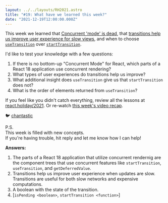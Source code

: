 ```yaml
---
layout: ../../layouts/RH2021.astro
title: "#19: What have we learned this week?"
date: "2021-12-19T12:00:00.000Z"
---
```


This week we learned that [Concurrent 'mode' is dead](https://react.holiday/2021/13),
that [transitions help us improve user experience for slow views](https://react.holiday/2021/14), and when to choose [`useTransition`](https://react.holiday/2021/16) over [`startTransition`](https://react.holiday/2021/15).

I'd like to test your knowledge with a few questions:

1. If there is no bottom-up "Concurrent Mode" for React, which parts of a React 18 application use concurrent rendering?
1. What types of user experiences do transitions help us improve?
1. What additional insight does `useTransition` give us that `startTransition` does not?
1. What is the order of elements returned from `useTransition`?

If you feel like you didn't catch everything, review all the lessons at [react.holiday/2021](https://react.holiday/2021). Or re-watch [this week's video recap](https://youtu.be/Kd0d-9RQHSw).

🐦 [chantastic](https://chan.dev/twitter)

P.S.  
This week is filled with new concepts.  
If you're having trouble, hit reply and let me know how I can help!

**Answers:**

1. The parts of a React 18 application that utilize concurrent rendernig are the component trees that use concurrent features like `startTransition`, `useTransition`, and `getDeferredValue`.
1. Transitions help us improve user experience when updates are slow. Transitions are useful for both slow networks and expensive computations.
1. A boolean with the state of the transition.
1. [`isPending <boolean>`, `startTransition <function>`]
